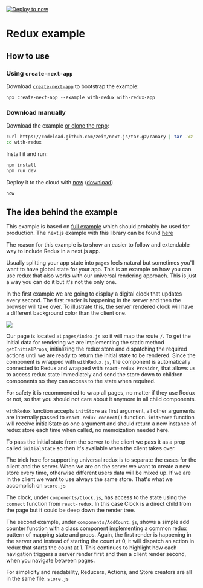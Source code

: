 [![Deploy to now](https://deploy.now.sh/static/button.svg)](https://deploy.now.sh/?repo=https://github.com/zeit/next.js/tree/master/examples/with-redux)

# Redux example

## How to use

### Using `create-next-app`

Download [`create-next-app`](https://github.com/segmentio/create-next-app) to bootstrap the example:

```
npx create-next-app --example with-redux with-redux-app
```

### Download manually

Download the example [or clone the repo](https://github.com/zeit/next.js):

```bash
curl https://codeload.github.com/zeit/next.js/tar.gz/canary | tar -xz --strip=2 next.js-canary/examples/with-redux
cd with-redux
```

Install it and run:

```bash
npm install
npm run dev
```

Deploy it to the cloud with [now](https://zeit.co/now) ([download](https://zeit.co/download))

```bash
now
```

## The idea behind the example

This example is based on [full example](https://github.com/kirill-konshin/next-redux-wrapper) which should probably be used for production. The next.js example with this library can be found [here](https://github.com/zeit/next.js/tree/canary/examples/with-redux-wrapper)

The reason for this example is to show an easier to follow and extendable way to include Redux in a next.js app.

Usually splitting your app state into `pages` feels natural but sometimes you'll want to have global state for your app. This is an example on how you can use redux that also works with our universal rendering approach. This is just a way you can do it but it's not the only one.

In the first example we are going to display a digital clock that updates every second. The first render is happening in the server and then the browser will take over. To illustrate this, the server rendered clock will have a different background color than the client one.

![](http://i.imgur.com/JCxtWSj.gif)

Our page is located at `pages/index.js` so it will map the route `/`. To get the initial data for rendering we are implementing the static method `getInitialProps`, initializing the redux store and dispatching the required actions until we are ready to return the initial state to be rendered. Since the component is wrapped with `withRedux.js`, the component is automatically connected to Redux and wrapped with `react-redux Provider`, that allows us to access redux state immediately and send the store down to children components so they can access to the state when required.

For safety it is recommended to wrap all pages, no matter if they use Redux or not, so that you should not care about it anymore in all child components.

`withRedux` function accepts `initStore` as first argument, all other arguments are internally passed to `react-redux connect()` function. `initStore` function will receive initialState as one argument and should return a new instance of redux store each time when called, no memoization needed here.

To pass the initial state from the server to the client we pass it as a prop called `initialState` so then it's available when the client takes over.

The trick here for supporting universal redux is to separate the cases for the client and the server. When we are on the server we want to create a new store every time, otherwise different users data will be mixed up. If we are in the client we want to use always the same store. That's what we accomplish on `store.js`

The clock, under `components/Clock.js`, has access to the state using the `connect` function from `react-redux`. In this case Clock is a direct child from the page but it could be deep down the render tree.

The second example, under `components/AddCount.js`, shows a simple add counter function with a class component implementing a common redux pattern of mapping state and props. Again, the first render is happening in the server and instead of starting the count at 0, it will dispatch an action in redux that starts the count at 1. This continues to highlight how each navigation triggers a server render first and then a client render second, when you navigate between pages.

For simplicity and readability, Reducers, Actions, and Store creators are all in the same file: `store.js`
